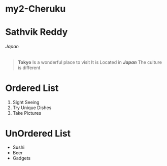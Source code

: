 # my2-Cheruku
# Sathvik Reddy
###### Japan
> **Tokyo** Is a wonderful place to visit
> It is Located in ***Japan***
> The culture is different
# Ordered List
1. Sight Seeing
2. Try Unique Dishes
3. Take Pictures
# UnOrdered List
* Sushi
* Beer
* Gadgets
